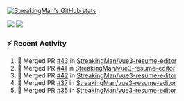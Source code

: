 [![StreakingMan's GitHub stats](https://streakingman-github-readme-stats.vercel.app/api?username=StreakingMan&show_icons=true)](https://github.com/anuraghazra/github-readme-stats)

<p>
  <img src="https://streakingman-github-readme-stats.vercel.app/api/top-langs/?username=StreakingMan&layout=compact&langs_count=8" />
  <img src="https://streakingman-github-readme-stats.vercel.app/api/wakatime?username=StreakingMan&layout=compact&langs_count=8" />
</p>

### :zap: Recent Activity

<!--START_SECTION:activity-->
1. 🎉 Merged PR [#43](https://github.com/StreakingMan/vue3-resume-editor/pull/43) in [StreakingMan/vue3-resume-editor](https://github.com/StreakingMan/vue3-resume-editor)
2. 🎉 Merged PR [#41](https://github.com/StreakingMan/vue3-resume-editor/pull/41) in [StreakingMan/vue3-resume-editor](https://github.com/StreakingMan/vue3-resume-editor)
3. 🎉 Merged PR [#42](https://github.com/StreakingMan/vue3-resume-editor/pull/42) in [StreakingMan/vue3-resume-editor](https://github.com/StreakingMan/vue3-resume-editor)
4. 🎉 Merged PR [#37](https://github.com/StreakingMan/vue3-resume-editor/pull/37) in [StreakingMan/vue3-resume-editor](https://github.com/StreakingMan/vue3-resume-editor)
5. 🎉 Merged PR [#35](https://github.com/StreakingMan/vue3-resume-editor/pull/35) in [StreakingMan/vue3-resume-editor](https://github.com/StreakingMan/vue3-resume-editor)
<!--END_SECTION:activity-->


<!---
StreakingMan/StreakingMan is a ✨ special ✨ repository because its `README.md` (this file) appears on your GitHub profile.
You can click the Preview link to take a look at your changes.
--->


